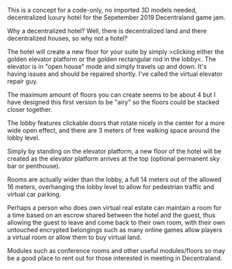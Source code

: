 
This is a concept for a code-only, no imported 3D models needed, decentralized luxury hotel for the Sepetember 2019 Decentraland game jam.

Why a decentralized hotel? Well, there is decentralized land and there decentralized houses, so why not a hotel?

The hotel will create a new floor for your suite by simply >clicking either the golden elevator platform or the golden rectangular rod in the lobby<. The elevator is in "open house" mode and simply travels up and down. It's having issues and should be repaired shortly. I've called the virtual elevator repair guy.

The maximum amount of floors you can create seems to be about 4 but I have designed this first version to be "airy" so the floors could be stacked closer together.

The lobby features clickable doors that rotate nicely in the center for a more wide open effect, and there are 3 meters of free walking space around the lobby level.

Simply by standing on the elevator platform, a new floor of the hotel will be created as the elevator platform arrives at the top (optional permanent sky bar or penthouse).

Rooms are actually wider than the lobby, a full 14 meters out of the allowed 16 meters, overhanging the lobby level to allow for pedestrian traffic and virtual car parking.

Perhaps a person who does own virtual real estate can maintain a room for a time based on an escrow shared between the hotel and the guest, thus allowing the guest to leave and come back to their own room, with their own untouched encrypted belongings such as many online games allow players a virtual room or allow them to buy virtual land.

Modules such as conference rooms and other useful modules/floors so may be a good place to rent out for those interested in meeting in Decentraland.
